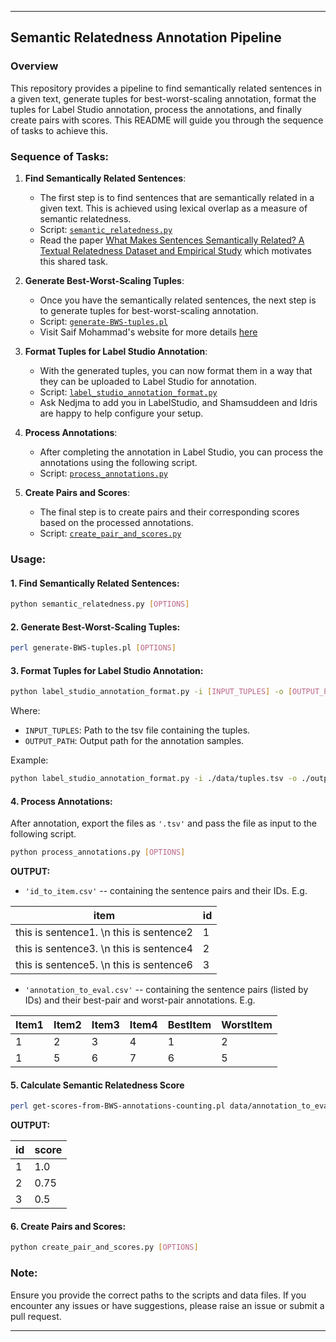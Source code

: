 ------------------------------------------------------------------------

## Semantic Relatedness Annotation Pipeline

### Overview

This repository provides a pipeline to find semantically related sentences in a given text, generate tuples for best-worst-scaling annotation, format the tuples for Label Studio annotation, process the annotations, and finally create pairs with scores. This README will guide you through the sequence of tasks to achieve this.

### Sequence of Tasks:

1. **Find Semantically Related Sentences**: 
   - The first step is to find sentences that are semantically related in a given text. This is achieved using lexical overlap as a measure of semantic relatedness.
   - Script: [`semantic_relatedness.py`](https://github.com/shmuhammadd/semantic_relatedness/blob/main/scripts/semantic_relatedness.py)
   - Read the paper [What Makes Sentences Semantically Related? A Textual Relatedness Dataset and Empirical Study](https://arxiv.org/pdf/2110.04845.pdf) which motivates this shared task.

2. **Generate Best-Worst-Scaling Tuples**: 
   - Once you have the semantically related sentences, the next step is to generate tuples for best-worst-scaling annotation.
   - Script: [`generate-BWS-tuples.pl`](https://github.com/shmuhammadd/labelstudio-semrel-pipeline/blob/main/Best-Worst-Scaling-Scripts/generate-BWS-tuples.pl)
   - Visit Saif Mohammad's website for more details [here](https://www.saifmohammad.com/WebPages/BestWorst.html)

3. **Format Tuples for Label Studio Annotation**: 
   - With the generated tuples, you can now format them in a way that they can be uploaded to Label Studio for annotation.
   - Script: [`label_studio_annotation_format.py`](https://github.com/shmuhammadd/labelstudio-semrel-pipeline/blob/main/scripts/label_studio_annotation_format.py)
   - Ask Nedjma to add you in LabelStudio, and Shamsuddeen and Idris are happy to help configure your setup. 

4. **Process Annotations**: 
   - After completing the annotation in Label Studio, you can process the annotations using the following script.
   - Script: [`process_annotations.py`](https://github.com/shmuhammadd/labelstudio-semrel-pipeline/blob/main/scripts/process_annotations.py)

5. **Create Pairs and Scores**: 
   - The final step is to create pairs and their corresponding scores based on the processed annotations.
   - Script: [`create_pair_and_scores.py`](https://github.com/shmuhammadd/labelstudio-semrel-pipeline/blob/main/scripts/create_pair_and%20scores.py)

### Usage:

#### 1. Find Semantically Related Sentences:

``` bash
python semantic_relatedness.py [OPTIONS]
```

#### 2. Generate Best-Worst-Scaling Tuples:

``` bash
perl generate-BWS-tuples.pl [OPTIONS]
```

#### 3. Format Tuples for Label Studio Annotation:

``` bash
python label_studio_annotation_format.py -i [INPUT_TUPLES] -o [OUTPUT_PATH]
```

Where: 
- `INPUT_TUPLES`: Path to the tsv file containing the tuples. 
- `OUTPUT_PATH`: Output path for the annotation samples.

Example:

``` bash
python label_studio_annotation_format.py -i ./data/tuples.tsv -o ./output/
```

#### 4. Process Annotations:

After annotation, export the files as `'.tsv'` and pass the file as input to the following script.

``` bash
python process_annotations.py [OPTIONS]
```

**OUTPUT:**

-   `'id_to_item.csv'` -- containing the sentence pairs and their IDs. E.g.

| item                                     | id  |
|------------------------------------------|-----|
| this is sentence1. \\n this is sentence2 | 1   |
| this is sentence3. \\n this is sentence4 | 2   |
| this is sentence5. \\n this is sentence6 | 3   |

-   `'annotation_to_eval.csv'` -- containing the sentence pairs (listed by IDs) and their best-pair and worst-pair annotations. E.g.

| Item1 | Item2 | Item3 | Item4 | BestItem | WorstItem |
|-------|-------|-------|-------|----------|-----------|
| 1     | 2     | 3     | 4     | 1        | 2         |
| 1     | 5     | 6     | 7     | 6        | 5         |

#### 5. Calculate Semantic Relatedness Score

``` bash
perl get-scores-from-BWS-annotations-counting.pl data/annotation_to_eval.csv data
```

**OUTPUT:**

| id  | score |
|-----|-------|
| 1   | 1.0   |
| 2   | 0.75  |
| 3   | 0.5   |

#### 6. Create Pairs and Scores:

``` bash
python create_pair_and_scores.py [OPTIONS]
```

### Note:
Ensure you provide the correct paths to the scripts and data files. If you encounter any issues or have suggestions, please raise an issue or submit a pull request.

------------------------------------------------------------------------